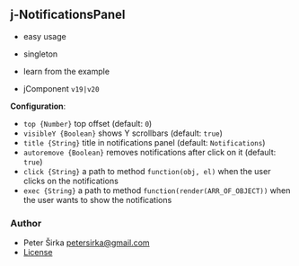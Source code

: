 ## j-NotificationsPanel

- easy usage
- singleton
- learn from the example

- jComponent `v19|v20`

__Configuration__:

- `top {Number}` top offset (default: `0`)
- `visibleY {Boolean}` shows Y scrollbars (default: `true`)
- `title {String}` title in notifications panel (default: `Notifications`)
- `autoremove {Boolean}` removes notifications after click on it (default: `true`)
- `click {String}` a path to method `function(obj, el)` when the user clicks on the notifications
- `exec {String}` a path to method `function(render(ARR_OF_OBJECT))` when the user wants to show the notifications

### Author

- Peter Širka <petersirka@gmail.com>
- [License](https://www.totaljs.com/license/)